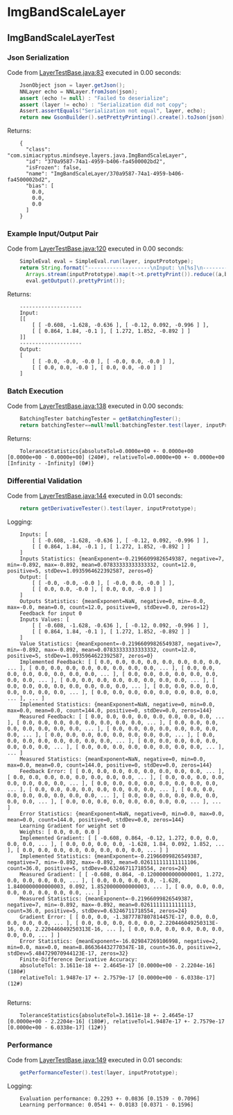 # ImgBandScaleLayer
## ImgBandScaleLayerTest
### Json Serialization
Code from [LayerTestBase.java:83](../../../../../../../../MindsEye/src/test/java/com/simiacryptus/mindseye/layers/LayerTestBase.java#L83) executed in 0.00 seconds: 
```java
    JsonObject json = layer.getJson();
    NNLayer echo = NNLayer.fromJson(json);
    assert (echo != null) : "Failed to deserialize";
    assert (layer != echo) : "Serialization did not copy";
    Assert.assertEquals("Serialization not equal", layer, echo);
    return new GsonBuilder().setPrettyPrinting().create().toJson(json);
```

Returns: 

```
    {
      "class": "com.simiacryptus.mindseye.layers.java.ImgBandScaleLayer",
      "id": "370a9587-74a1-4959-b406-fa4500002bd2",
      "isFrozen": false,
      "name": "ImgBandScaleLayer/370a9587-74a1-4959-b406-fa4500002bd2",
      "bias": [
        0.0,
        0.0,
        0.0
      ]
    }
```



### Example Input/Output Pair
Code from [LayerTestBase.java:120](../../../../../../../../MindsEye/src/test/java/com/simiacryptus/mindseye/layers/LayerTestBase.java#L120) executed in 0.00 seconds: 
```java
    SimpleEval eval = SimpleEval.run(layer, inputPrototype);
    return String.format("--------------------\nInput: \n[%s]\n--------------------\nOutput: \n%s",
      Arrays.stream(inputPrototype).map(t->t.prettyPrint()).reduce((a,b)->a+",\n"+b).get(),
      eval.getOutput().prettyPrint());
```

Returns: 

```
    --------------------
    Input: 
    [[
    	[ [ -0.608, -1.628, -0.636 ], [ -0.12, 0.092, -0.996 ] ],
    	[ [ 0.864, 1.84, -0.1 ], [ 1.272, 1.852, -0.892 ] ]
    ]]
    --------------------
    Output: 
    [
    	[ [ -0.0, -0.0, -0.0 ], [ -0.0, 0.0, -0.0 ] ],
    	[ [ 0.0, 0.0, -0.0 ], [ 0.0, 0.0, -0.0 ] ]
    ]
```



### Batch Execution
Code from [LayerTestBase.java:138](../../../../../../../../MindsEye/src/test/java/com/simiacryptus/mindseye/layers/LayerTestBase.java#L138) executed in 0.00 seconds: 
```java
    BatchingTester batchingTester = getBatchingTester();
    return batchingTester==null?null:batchingTester.test(layer, inputPrototype);
```

Returns: 

```
    ToleranceStatistics{absoluteTol=0.0000e+00 +- 0.0000e+00 [0.0000e+00 - 0.0000e+00] (240#), relativeTol=0.0000e+00 +- 0.0000e+00 [Infinity - -Infinity] (0#)}
```



### Differential Validation
Code from [LayerTestBase.java:144](../../../../../../../../MindsEye/src/test/java/com/simiacryptus/mindseye/layers/LayerTestBase.java#L144) executed in 0.01 seconds: 
```java
    return getDerivativeTester().test(layer, inputPrototype);
```
Logging: 
```
    Inputs: [
    	[ [ -0.608, -1.628, -0.636 ], [ -0.12, 0.092, -0.996 ] ],
    	[ [ 0.864, 1.84, -0.1 ], [ 1.272, 1.852, -0.892 ] ]
    ]
    Inputs Statistics: {meanExponent=-0.21966099826549387, negative=7, min=-0.892, max=-0.892, mean=0.07833333333333332, count=12.0, positive=5, stdDev=1.0935964622392587, zeros=0}
    Output: [
    	[ [ -0.0, -0.0, -0.0 ], [ -0.0, 0.0, -0.0 ] ],
    	[ [ 0.0, 0.0, -0.0 ], [ 0.0, 0.0, -0.0 ] ]
    ]
    Outputs Statistics: {meanExponent=NaN, negative=0, min=-0.0, max=-0.0, mean=0.0, count=12.0, positive=0, stdDev=0.0, zeros=12}
    Feedback for input 0
    Inputs Values: [
    	[ [ -0.608, -1.628, -0.636 ], [ -0.12, 0.092, -0.996 ] ],
    	[ [ 0.864, 1.84, -0.1 ], [ 1.272, 1.852, -0.892 ] ]
    ]
    Value Statistics: {meanExponent=-0.21966099826549387, negative=7, min=-0.892, max=-0.892, mean=0.07833333333333332, count=12.0, positive=5, stdDev=1.0935964622392587, zeros=0}
    Implemented Feedback: [ [ 0.0, 0.0, 0.0, 0.0, 0.0, 0.0, 0.0, 0.0, ... ], [ 0.0, 0.0, 0.0, 0.0, 0.0, 0.0, 0.0, 0.0, ... ], [ 0.0, 0.0, 0.0, 0.0, 0.0, 0.0, 0.0, 0.0, ... ], [ 0.0, 0.0, 0.0, 0.0, 0.0, 0.0, 0.0, 0.0, ... ], [ 0.0, 0.0, 0.0, 0.0, 0.0, 0.0, 0.0, 0.0, ... ], [ 0.0, 0.0, 0.0, 0.0, 0.0, 0.0, 0.0, 0.0, ... ], [ 0.0, 0.0, 0.0, 0.0, 0.0, 0.0, 0.0, 0.0, ... ], [ 0.0, 0.0, 0.0, 0.0, 0.0, 0.0, 0.0, 0.0, ... ], ... ]
    Implemented Statistics: {meanExponent=NaN, negative=0, min=0.0, max=0.0, mean=0.0, count=144.0, positive=0, stdDev=0.0, zeros=144}
    Measured Feedback: [ [ 0.0, 0.0, 0.0, 0.0, 0.0, 0.0, 0.0, 0.0, ... ], [ 0.0, 0.0, 0.0, 0.0, 0.0, 0.0, 0.0, 0.0, ... ], [ 0.0, 0.0, 0.0, 0.0, 0.0, 0.0, 0.0, 0.0, ... ], [ 0.0, 0.0, 0.0, 0.0, 0.0, 0.0, 0.0, 0.0, ... ], [ 0.0, 0.0, 0.0, 0.0, 0.0, 0.0, 0.0, 0.0, ... ], [ 0.0, 0.0, 0.0, 0.0, 0.0, 0.0, 0.0, 0.0, ... ], [ 0.0, 0.0, 0.0, 0.0, 0.0, 0.0, 0.0, 0.0, ... ], [ 0.0, 0.0, 0.0, 0.0, 0.0, 0.0, 0.0, 0.0, ... ], ... ]
    Measured Statistics: {meanExponent=NaN, negative=0, min=0.0, max=0.0, mean=0.0, count=144.0, positive=0, stdDev=0.0, zeros=144}
    Feedback Error: [ [ 0.0, 0.0, 0.0, 0.0, 0.0, 0.0, 0.0, 0.0, ... ], [ 0.0, 0.0, 0.0, 0.0, 0.0, 0.0, 0.0, 0.0, ... ], [ 0.0, 0.0, 0.0, 0.0, 0.0, 0.0, 0.0, 0.0, ... ], [ 0.0, 0.0, 0.0, 0.0, 0.0, 0.0, 0.0, 0.0, ... ], [ 0.0, 0.0, 0.0, 0.0, 0.0, 0.0, 0.0, 0.0, ... ], [ 0.0, 0.0, 0.0, 0.0, 0.0, 0.0, 0.0, 0.0, ... ], [ 0.0, 0.0, 0.0, 0.0, 0.0, 0.0, 0.0, 0.0, ... ], [ 0.0, 0.0, 0.0, 0.0, 0.0, 0.0, 0.0, 0.0, ... ], ... ]
    Error Statistics: {meanExponent=NaN, negative=0, min=0.0, max=0.0, mean=0.0, count=144.0, positive=0, stdDev=0.0, zeros=144}
    Learning Gradient for weight set 0
    Weights: [ 0.0, 0.0, 0.0 ]
    Implemented Gradient: [ [ -0.608, 0.864, -0.12, 1.272, 0.0, 0.0, 0.0, 0.0, ... ], [ 0.0, 0.0, 0.0, 0.0, -1.628, 1.84, 0.092, 1.852, ... ], [ 0.0, 0.0, 0.0, 0.0, 0.0, 0.0, 0.0, 0.0, ... ] ]
    Implemented Statistics: {meanExponent=-0.21966099826549387, negative=7, min=-0.892, max=-0.892, mean=0.026111111111111106, count=36.0, positive=5, stdDev=0.63246711718554, zeros=24}
    Measured Gradient: [ [ -0.608, 0.864, -0.12000000000000001, 1.272, 0.0, 0.0, 0.0, 0.0, ... ], [ 0.0, 0.0, 0.0, 0.0, -1.628, 1.8400000000000003, 0.092, 1.8520000000000003, ... ], [ 0.0, 0.0, 0.0, 0.0, 0.0, 0.0, 0.0, 0.0, ... ] ]
    Measured Statistics: {meanExponent=-0.21966099826549387, negative=7, min=-0.892, max=-0.892, mean=0.02611111111111113, count=36.0, positive=5, stdDev=0.63246711718554, zeros=24}
    Gradient Error: [ [ 0.0, 0.0, -1.3877787807814457E-17, 0.0, 0.0, 0.0, 0.0, 0.0, ... ], [ 0.0, 0.0, 0.0, 0.0, 0.0, 2.220446049250313E-16, 0.0, 2.220446049250313E-16, ... ], [ 0.0, 0.0, 0.0, 0.0, 0.0, 0.0, 0.0, 0.0, ... ] ]
    Error Statistics: {meanExponent=-16.029847269106998, negative=2, min=0.0, max=0.0, mean=8.866364432770347E-18, count=36.0, positive=2, stdDev=5.484729070944123E-17, zeros=32}
    Finite-Difference Derivative Accuracy:
    absoluteTol: 3.1611e-18 +- 2.4645e-17 [0.0000e+00 - 2.2204e-16] (180#)
    relativeTol: 1.9487e-17 +- 2.7579e-17 [0.0000e+00 - 6.0338e-17] (12#)
    
```

Returns: 

```
    ToleranceStatistics{absoluteTol=3.1611e-18 +- 2.4645e-17 [0.0000e+00 - 2.2204e-16] (180#), relativeTol=1.9487e-17 +- 2.7579e-17 [0.0000e+00 - 6.0338e-17] (12#)}
```



### Performance
Code from [LayerTestBase.java:149](../../../../../../../../MindsEye/src/test/java/com/simiacryptus/mindseye/layers/LayerTestBase.java#L149) executed in 0.01 seconds: 
```java
    getPerformanceTester().test(layer, inputPrototype);
```
Logging: 
```
    Evaluation performance: 0.2293 +- 0.0836 [0.1539 - 0.7096]
    Learning performance: 0.0541 +- 0.0183 [0.0371 - 0.1596]
    
```

